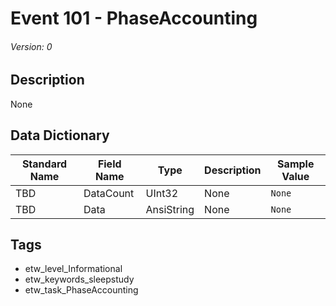 # Event 101 - PhaseAccounting
###### Version: 0

## Description
None

## Data Dictionary
|Standard Name|Field Name|Type|Description|Sample Value|
|---|---|---|---|---|
|TBD|DataCount|UInt32|None|`None`|
|TBD|Data|AnsiString|None|`None`|

## Tags
* etw_level_Informational
* etw_keywords_sleepstudy
* etw_task_PhaseAccounting